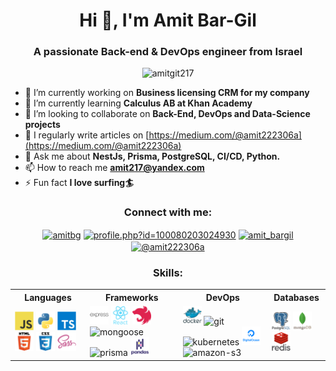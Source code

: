 <h1 align="center">Hi 👋, I'm Amit Bar-Gil</h1>
<h3 align="center">A passionate Back-end & DevOps engineer from Israel</h3>

<p align="center"> <img src="https://komarev.com/ghpvc/?username=amitgit217&label=Profile%20views&color=0e30b6&style=flat" alt="amitgit217" /> </p>

- 🔭 I’m currently working on **Business licensing CRM for my company**
- 🌱 I’m currently learning **Calculus AB at Khan Academy**
- 👯 I’m looking to collaborate on **Back-End, DevOps and Data-Science projects**
- 📝 I regularly write articles on [https://medium.com/@amit222306a](https://medium.com/@amit222306a)
- 💬 Ask me about **NestJs, Prisma, PostgreSQL, CI/CD, Python.**
- 📫 How to reach me **amit217@yandex.com**
- ⚡ Fun fact **I love surfing🏄**

<h3 align="center">Connect with me:</h3>
<p align="center">
<a href="https://linkedin.com/in/amitbg" target="blank"><img align="center" src="https://raw.githubusercontent.com/rahuldkjain/github-profile-readme-generator/master/src/images/icons/Social/linked-in-alt.svg" alt="amitbg" height="40" width="40" /></a>
<a href="https://fb.com/profile.php?id=100080203024930" target="blank"><img align="center" src="https://raw.githubusercontent.com/rahuldkjain/github-profile-readme-generator/master/src/images/icons/Social/facebook.svg" alt="profile.php?id=100080203024930" height="40" width="40" /></a>
<a href="https://instagram.com/amit_bargil" target="blank"><img align="center" src="https://raw.githubusercontent.com/rahuldkjain/github-profile-readme-generator/master/src/images/icons/Social/instagram.svg" alt="amit_bargil" height="40" width="40" /></a>
<a href="https://medium.com/@amit222306a" target="blank"><img align="center" src="https://raw.githubusercontent.com/rahuldkjain/github-profile-readme-generator/master/src/images/icons/Social/medium.svg" alt="@amit222306a" height="40" width="40" /></a>
</p>


<h3 align="center">Skills:</h3>

<div align="center">

<table>
<tr>
<th>Languages</th>
<th>Frameworks</th>
<th>DevOps</th>
<th>Databases</th>
</tr>
<tr>
<td>
<img src="https://raw.githubusercontent.com/devicons/devicon/master/icons/javascript/javascript-original.svg" alt="javascript" width="30" height="30"/>
<img src="https://raw.githubusercontent.com/devicons/devicon/master/icons/python/python-original.svg" alt="python" width="30" height="30"/>
<img src="https://raw.githubusercontent.com/devicons/devicon/master/icons/typescript/typescript-original.svg" alt="typescript" width="30" height="30"/>
<img src="https://raw.githubusercontent.com/devicons/devicon/master/icons/html5/html5-original-wordmark.svg" alt="html5" width="30" height="30"/>
<img src="https://raw.githubusercontent.com/devicons/devicon/master/icons/css3/css3-original-wordmark.svg" alt="css3" width="30" height="30"/>
<img src="https://raw.githubusercontent.com/devicons/devicon/master/icons/sass/sass-original.svg" alt="sass" width="30" height="30"/>
</td>
<td>
<img src="https://raw.githubusercontent.com/devicons/devicon/master/icons/express/express-original-wordmark.svg" alt="express" width="30" height="30"/>
<img src="https://raw.githubusercontent.com/devicons/devicon/master/icons/react/react-original-wordmark.svg" alt="react" width="30" height="30"/>
<img src="https://raw.githubusercontent.com/devicons/devicon/master/icons/nestjs/nestjs-plain.svg" alt="nestjs" width="30" height="30"/>
<img src="https://mongoosejs.com/docs/images/mongoose5_62x30_transparent.png" alt="mongoose" width="30" height="30"/>
<img src="https://prismalens.vercel.app/header/logo-dark.svg" alt="prisma" width="30" height="30"/>
<img src="https://raw.githubusercontent.com/devicons/devicon/master/icons/pandas/pandas-original-wordmark.svg" alt="pandas" width="30" height="30"/>
</td>
<td>
<img src="https://raw.githubusercontent.com/devicons/devicon/master/icons/docker/docker-original-wordmark.svg" alt="docker" width="30" height="30"/>
<img src="https://www.vectorlogo.zone/logos/git-scm/git-scm-icon.svg" alt="git" width="30" height="30"/>
<img src="https://www.vectorlogo.zone/logos/kubernetes/kubernetes-icon.svg" alt="kubernetes" width="30" height="30"/>
<img src="https://raw.githubusercontent.com/devicons/devicon/master/icons/digitalocean/digitalocean-original-wordmark.svg" alt="digitalocean" width="30" height="30"/>
<img src="https://connect.nuxeo.com/nuxeo/site/marketplace/package/amazon-s3-online-storage-2021.39.6/logo" alt="amazon-s3" width="30" height="30"/>
</td>
<td>
<img src="https://raw.githubusercontent.com/devicons/devicon/master/icons/postgresql/postgresql-original-wordmark.svg" alt="postgresql" width="30" height="30"/>
<img src="https://raw.githubusercontent.com/devicons/devicon/master/icons/mongodb/mongodb-original-wordmark.svg" alt="mongodb" width="30" height="30"/>
<img src="https://raw.githubusercontent.com/devicons/devicon/master/icons/redis/redis-original-wordmark.svg" alt="redis" width="30" height="30"/>
</td>
</tr>
</table>

</div>


